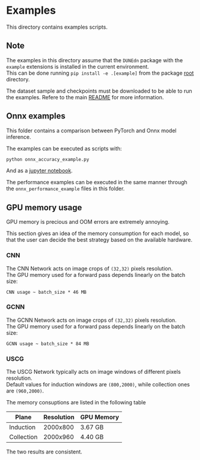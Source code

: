 # Examples

This directory contains examples scripts.

## Note

The examples in this directory assume that the `DUNEdn` package with the
`example` extensions is installed in the current environment.  
This can be done running `pip install -e .[example]` from the package [root](..)
directory.

The dataset sample and checkpoints must be downloaded to be able to run the
examples. Refere to the main [README](../README.md#download-large-dataset-files) for more information.

## Onnx examples

This folder contains a comparison between PyTorch and Onnx model inference.  

The examples can be executed as scripts with:

```bash
python onnx_accuracy_example.py
```

And as a [jupyter notebook](onnx_accuracy_example.ipynb).

The performance examples can be executed in the same manner through the
`onnx_performance_example` files in this folder.

## GPU memory usage

GPU memory is precious and OOM errors are extremely annoying.

This section gives an idea of the memory consumption for each model, so that the
user can decide the best strategy based on the available hardware.

### CNN

The CNN Network acts on image crops of `(32,32)` pixels resolution.  
The GPU memory used for a forward pass depends linearly on the batch size:

```text
CNN usage ~ batch_size * 46 MB
```

### GCNN

The GCNN Network acts on image crops of `(32,32)` pixels resolution.  
The GPU memory used for a forward pass depends linearly on the batch size:

```text
GCNN usage ~ batch_size * 84 MB
```

### USCG

The USCG Network typically acts on image windows of different pixels resolution.  
Default values for induction windows are `(800,2000)`, while collection ones are
`(960,2000)`.

The memory consuptions are listed in the following table

Plane | Resolution | GPU Memory |
|--|--|--|
Induction | 2000x800 | 3.67 GB |
Collection | 2000x960 | 4.40 GB |

The two results are consistent.
